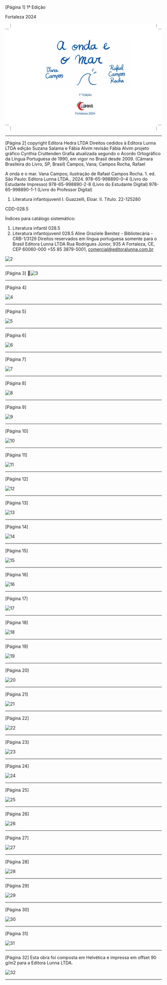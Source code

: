 [Página 1]
1ª Edição

Fortaleza 2024

![1](./img/page_1-01.jpg)

---

[Página 2]
copyright Editora Hedra LTDA
Direitos cedidos à Editora Lunna LTDA
edição Suzana Salama e Fábia Alvim
revisão Fábia Alvim
projeto gráfico Cynthia Cruttenden
Grafia atualizada segundo o Acordo Ortográfico da Língua
Portuguesa de 1990, em vigor no Brasil desde 2009.
(Câmara Brasileira do Livro, SP, Brasil)
Campos, Vana; Campos Rocha, Rafael
		
A onda e o mar. Vana Campos; ilustração de
Rafael Campos Rocha. 1. ed. São Paulo:
Editora Lunna LTDA., 2024.
		 978-65-998890-0-4 (Livro do Estudante Impresso)
		 978-65-998890-2-8 (Livro do Estudante Digital)
		 978-65-998890-1-1 (Livro do Professor Digital)
		
1. Literatura infantojuvenil I. Guazzelli, Eloar. II. Título.
22-125280

CDD-028.5

Índices para catálogo sistemático:
1. Literatura infantil 028.5
2. Literatura infantojuvenil 028.5
Aline Graziele Benitez - Bibliotecária - CRB-1/3129
Direitos reservados em língua
portuguesa somente para o Brasil
Editora Lunna LTDA
Rua Rodrigues Júnior, 935 A
Fortaleza, CE, CEP 60060-000
+55 85 3879-5001, comercial@editoralunna.com.br

![2](./img/page_2-01.jpg)

---

[Página 3]
![3](./img/page_3-01.jpg)

---

[Página 4]

![4](./img/page_4-01.jpg)

---

[Página 5]

![5](./img/page_5-01.jpg)

---

[Página 6]

![6](./img/page_6-01.jpg)

---

[Página 7]

![7](./img/page_7-01.jpg)

---

[Página 8]

![8](./img/page_8-01.jpg)

---

[Página 9]

![9](./img/page_9-01.jpg)

---

[Página 10]

![10](./img/page_10-01.jpg)

---

[Página 11]

![11](./img/page_11-01.jpg)

---

[Página 12]

![12](./img/page_12-01.jpg)

---

[Página 13]

![13](./img/page_13-01.jpg)

---

[Página 14]

![14](./img/page_14-01.jpg)

---

[Página 15]

![15](./img/page_15-01.jpg)

---

[Página 16]

![16](./img/page_16-01.jpg)

---

[Página 17]

![17](./img/page_17-01.jpg)

---

[Página 18]

![18](./img/page_18-01.jpg)

---

[Página 19]

![19](./img/page_19-01.jpg)

---

[Página 20]

![20](./img/page_20-01.jpg)

---

[Página 21]

![21](./img/page_21-01.jpg)

---

[Página 22]

![22](./img/page_22-01.jpg)

---

[Página 23]

![23](./img/page_23-01.jpg)

---

[Página 24]

![24](./img/page_24-01.jpg)

---

[Página 25]

![25](./img/page_25-01.jpg)

---

[Página 26]

![26](./img/page_26-01.jpg)

---

[Página 27]

![27](./img/page_27-01.jpg)

---

[Página 28]

![28](./img/page_28-01.jpg)

---

[Página 29]

![29](./img/page_29-01.jpg)

---

[Página 30]

![30](./img/page_30-01.jpg)

---

[Página 31]

![31](./img/page_31-01.jpg)

---

[Página 32]
Esta obra foi composta em Helvética
e impressa em offset 90 g/m2
para a Editora Lunna LTDA.

![32](./img/page_32-01.jpg)

---


